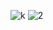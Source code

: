 ![k](https://github.com/MohamedHbo/Booking-room-Managment-System/assets/109354903/568fa191-9569-4448-805e-71cd21356c24)
![2](https://github.com/MohamedHbo/Booking-room-Managment-System/assets/109354903/2c6d5d8e-cf42-4bf0-ba4a-22d766f243d1)
